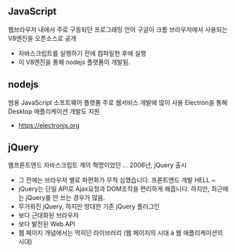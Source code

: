 ## JavaScript

웹브라우저 내에서 주로 구동되던 프로그래밍 언어
구글이 크롬 브라우저에서 사용되는 V8엔진을 오픈소스로 공개

- 자바스크립트를 실행하기 전에 컴파일한 후에 실행
- 이 V8엔진을 통해 nodejs 플랫폼이 개발됨.



## nodejs

범용 JavaScript 소프트웨어 플랫폼
주로 웹서비스 개발에 많이 사용
Electron을 통해 Desktop 애플리케이션 개발도 지원

- https://electronjs.org



## jQuery

웹프론트엔드 자바스크립트 계의 혁명이었던 ...
2006년, jQuery 출시

- 그 전에는 브라우저 별로 파편화가 무척 심했습니다. 프론트엔드 개발 HELL ~
- jQuery는 단일 API로 Ajax요청과 DOM조작을 편리하게 해줍니다.
하지만, 최근에는 jQuery를 안 쓰는 경우가 많음.
- 무거워진 jQuery, 하지만 방대한 기존 jQuery 플러그인
- 보다 근대화된 브라우저
- 보다 발전된 Web API
- 웹 페이지 개념에서는 먹히던 라이브러리 (웹 페이지의 시대 à 웹 애플리케이션의 시대)
